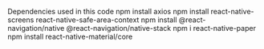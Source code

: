 Dependencies used in this code
npm install axios 
npm install react-native-screens react-native-safe-area-context 
npm install @react-navigation/native @react-navigation/native-stack 
npm i react-native-paper 
npm install react-native-material/core
